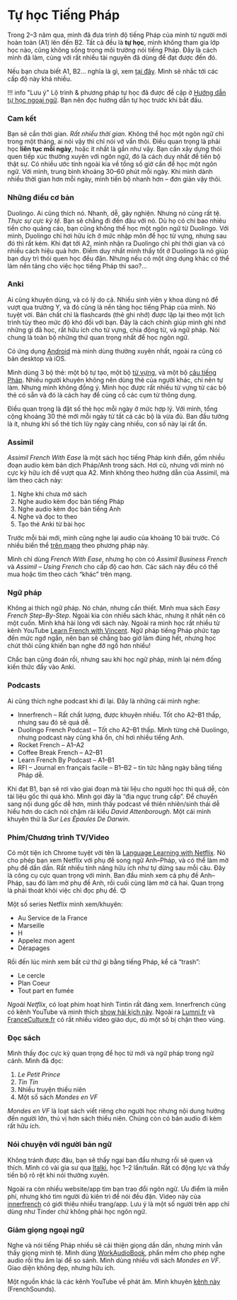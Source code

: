 # Tự học Tiếng Pháp

Trong 2–3 năm qua, mình đã đưa trình độ tiếng Pháp của mình từ người mới hoàn toàn (A1) lên đến B2. Tất cả đều là **tự học**, mình không tham gia lớp học nào, cũng không sống trong môi trường nói tiếng Pháp. Đây là cách mình đã làm, cùng với rất nhiều tài nguyên đã dùng để đạt được đến đó.

Nếu bạn chưa biết A1, B2... nghĩa là gì, xem [tại đây](https://en.wikipedia.org/wiki/Common_European_Framework_of_Reference_for_Languages). Mình sẽ nhắc tới các cấp độ này khá nhiều.

!!! info "Lưu ý"
    Lộ trình & phương pháp tự học đã được đề cập ở [Hướng dẫn tự học ngoại ngữ](../../guide.md). Bạn nên đọc hướng dẫn tự học trước khi bắt đầu.

### Cam kết

Bạn sẽ cần thời gian. *Rất nhiều thời gian*. Không thể học một ngôn ngữ chỉ trong một tháng, ai nói vậy thì chỉ nói vớ vẩn thôi. Điều quan trọng là phải học **liên tục mỗi ngày**, hoặc ít nhất là gần như vậy. Bạn cần xây dựng thói quen tiếp xúc thường xuyên với ngôn ngữ, đó là cách duy nhất để tiến bộ thật sự. Có nhiều ước tính ngoài kia về tổng số giờ cần để học một ngôn ngữ. Với mình, trung bình khoảng 30–60 phút mỗi ngày. Khi mình dành nhiều thời gian hơn mỗi ngày, mình tiến bộ nhanh hơn – đơn giản vậy thôi.

### Những điều cơ bản

Duolingo. Ai cũng thích nó. Nhanh, dễ, gây nghiện. Nhưng nó cũng rất tệ. *Thực sự cực kỳ tệ.* Bạn sẽ chẳng đi đến đâu với nó. Dù họ có chi bao nhiêu tiền cho quảng cáo, bạn cũng không thể học một ngôn ngữ từ Duolingo. Với mình, Duolingo chỉ hơi hữu ích ở mức nhập môn để học từ vựng, nhưng sau đó thì rất kém. Khi đạt tới A2, mình nhận ra Duolingo chỉ phí thời gian và có nhiều cách hiệu quả hơn. Điểm duy nhất mình thấy tốt ở Duolingo là nó giúp bạn duy trì thói quen học đều đặn. Nhưng nếu có một ứng dụng khác có thể làm nền tảng cho việc học tiếng Pháp thì sao?...

### Anki

Ai cũng khuyên dùng, và có lý do cả. Nhiều sinh viên y khoa dùng nó để vượt qua trường Y, và đó cũng là nền tảng học tiếng Pháp của mình. Nó tuyệt vời. Bản chất chỉ là flashcards (thẻ ghi nhớ) được lặp lại theo một lịch trình tùy theo mức độ khó đối với bạn. Đây là cách chính giúp mình ghi nhớ những gì đã học, rất hữu ích cho từ vựng, chia động từ, và ngữ pháp. Nói chung là toàn bộ những thứ quan trọng nhất để học ngôn ngữ.

Có ứng dụng [Android](https://play.google.com/store/apps/details?id=com.ichi2.anki) mà mình dùng thường xuyên nhất, ngoài ra cũng có bản desktop và iOS.

Mình dùng 3 bộ thẻ: một bộ tự tạo, một bộ [từ vựng](https://ankiweb.net/shared/info/893324022), và một bộ [câu tiếng Pháp](https://ankiweb.net/shared/info/1089240419). Nhiều người khuyên không nên dùng thẻ của người khác, chỉ nên tự làm. Nhưng mình không đồng ý. Mình học được rất nhiều từ vựng từ các bộ thẻ có sẵn và đó là cách hay để củng cố các cụm từ thông dụng.

Điều quan trọng là đặt số thẻ học mỗi ngày ở mức hợp lý. Với mình, tổng cộng khoảng 30 thẻ mới mỗi ngày từ tất cả các bộ là vừa đủ. Ban đầu tưởng là ít, nhưng khi số thẻ tích lũy ngày càng nhiều, con số này lại rất ổn.

### Assimil

*Assimil French With Ease* là một sách học tiếng Pháp kinh điển, gồm nhiều đoạn audio kèm bản dịch Pháp/Anh trong sách. Hơi cũ, nhưng với mình nó cực kỳ hữu ích để vượt qua A2. Mình không theo hướng dẫn của Assimil, mà làm theo cách này:

1. Nghe khi chưa mở sách
2. Nghe audio kèm đọc bản tiếng Pháp
3. Nghe audio kèm đọc bản tiếng Anh
4. Nghe và đọc to theo
5. Tạo thẻ Anki từ bài học

Trước mỗi bài mới, mình cũng nghe lại audio của khoảng 10 bài trước. Có nhiều biến thể [trên mạng](https://forum.language-learners.org/viewtopic.php?f=19&t=3720) theo phương pháp này.

Mình chỉ dùng *French With Ease*, nhưng họ còn có *Assimil Business French* và *Assimil – Using French* cho cấp độ cao hơn. Các sách này đều có thể mua hoặc tìm theo cách “khác” trên mạng.

### Ngữ pháp

Không ai thích ngữ pháp. Nó chán, nhưng cần thiết. Mình mua sách *Easy French Step-By-Step*. Ngoài kia còn nhiều sách khác, nhưng ít nhất nên có một cuốn. Mình khá hài lòng với sách này. Ngoài ra mình học rất nhiều từ kênh YouTube [Learn French with Vincent](https://www.youtube.com/c/imagiers/playlists?view=50&sort=dd&shelf_id=6). Ngữ pháp tiếng Pháp phức tạp đến mức ngớ ngẩn, nên bạn sẽ chẳng bao giờ làm đúng hết, nhưng học chút thôi cũng khiến bạn nghe đỡ ngố hơn nhiều!

Chắc bạn cũng đoán rồi, nhưng sau khi học ngữ pháp, mình lại ném đống kiến thức đấy vào Anki.

### Podcasts

Ai cũng thích nghe podcast khi đi lại. Đây là những cái mình nghe:

* Innerfrench – Rất chất lượng, được khuyên nhiều. Tốt cho A2–B1 thấp, nhưng sau đó sẽ quá dễ.
* Duolingo French Podcast – Tốt cho A2–B1 thấp. Mình từng chê Duolingo, nhưng podcast này cũng khá ổn, chỉ hơi nhiều tiếng Anh.
* Rocket French – A1–A2
* Coffee Break French – A2–B1
* Learn French By Podcast – A1–B1
* RFI – Journal en français facile – B1–B2 – tin tức hằng ngày bằng tiếng Pháp dễ.

Khi đạt B1, bạn sẽ rơi vào giai đoạn mà tài liệu cho người học thì quá dễ, còn tài liệu gốc thì quá khó. Mình gọi đây là “địa ngục trung cấp”. Để chuyển sang nội dung gốc dễ hơn, mình thấy podcast về thiên nhiên/sinh thái dễ hiểu hơn do cách nói chậm rãi kiểu *David Attenborough*. Một cái mình khuyên thử là *Sur Les Épaules De Darwin*.

### Phim/Chương trình TV/Video

Có một tiện ích Chrome tuyệt vời tên là [Language Learning with Netflix](https://chrome.google.com/webstore/detail/language-learning-with-ne/hoombieeljmmljlkjmnheibnpciblicm?hl=en). Nó cho phép bạn xem Netflix với phụ đề song ngữ Anh–Pháp, và có thể làm mờ phụ đề dần dần. Rất nhiều tính năng hữu ích như tự dừng sau mỗi câu. Đây là công cụ cực quan trọng với mình. Ban đầu mình xem cả phụ đề Anh–Pháp, sau đó làm mờ phụ đề Anh, rồi cuối cùng làm mờ cả hai. Quan trọng là phải thoát khỏi việc chỉ đọc phụ đề. 😊

Một số series Netflix mình xem/khuyên:

* Au Service de la France
* Marseille
* H
* Appelez mon agent
* Dérapages

Rồi đến lúc mình xem bất cứ thứ gì bằng tiếng Pháp, kể cả “trash”:

* Le cercle
* Plan Coeur
* Tout part en fumée

*Ngoài Netflix*, có loạt phim hoạt hình Tintin rất đáng xem. Innerfrench cũng có kênh YouTube và mình thích [show hài kịch này](https://www.youtube.com/playlist?list=PLx27SKPG1cw2s-frS_rws2pPSVpXlaPfi). Ngoài ra [Lumni.fr](https://www.lumni.fr/) và [FranceCulture.fr](https://www.franceculture.fr/) có rất nhiều video giáo dục, dù một số bị chặn theo vùng.

### Đọc sách

Mình thấy đọc cực kỳ quan trọng để học từ mới và ngữ pháp trong ngữ cảnh. Mình đã đọc:

1. *Le Petit Prince*
2. *Tin Tin*
3. Nhiều truyện thiếu niên
4. Một số sách *Mondes en VF*

*Mondes en VF* là loạt sách viết riêng cho người học nhưng nội dung hướng đến người lớn, thú vị hơn sách thiếu niên. Chúng còn có bản audio đi kèm rất hữu ích.

### Nói chuyện với người bản ngữ

Không tránh được đâu, bạn sẽ thấy ngại ban đầu nhưng rồi sẽ quen và thích. Mình có vài gia sư qua [Italki](https://www.italki.com/), học 1–2 lần/tuần. Rất có động lực và thấy tiến bộ rõ rệt khi nói thường xuyên.

Ngoài ra còn nhiều website/app tìm bạn trao đổi ngôn ngữ. Ưu điểm là miễn phí, nhưng khó tìm người đủ kiên trì để nói đều đặn. Video này của [innerfrench](https://www.youtube.com/watch?v=00TbnnCNEiA) có giới thiệu nhiều trang/app. Lưu ý là một số người trên app chỉ dùng như Tinder chứ không phải học ngôn ngữ.

### Giảm giọng ngoại ngữ

Nghe và nói tiếng Pháp nhiều sẽ cải thiện giọng dần dần, nhưng mình vẫn thấy giọng mình tệ. Mình dùng [WorkAudioBook](http://www.workaudiobook.com/), phần mềm cho phép nghe audio rồi thu âm lại để so sánh. Mình dùng nhiều với sách *Mondes en VF*. Giao diện không đẹp, nhưng hữu ích.

Một nguồn khác là các kênh YouTube về phát âm. Mình khuyên [kênh này](https://www.youtube.com/user/frenchsounds) (FrenchSounds).